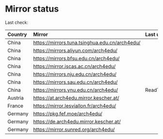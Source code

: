<script src="./time.js"></script>
# Mirror status
Last check: <script type="text/javascript">localize(1693120445.998351);</script>

|Country|Mirror|Last update|
|:------|:-----|:----------|
|China|https://mirrors.tuna.tsinghua.edu.cn/arch4edu/|<script type="text/javascript">localize(1693074500);</script>|
|China|https://mirrors.aliyun.com/arch4edu/|<script type="text/javascript">localize(1693031437);</script>|
|China|https://mirrors.bfsu.edu.cn/arch4edu/|<script type="text/javascript">localize(1693074500);</script>|
|China|https://mirror.iscas.ac.cn/arch4edu/|<script type="text/javascript">localize(1693074500);</script>|
|China|https://mirrors.nju.edu.cn/arch4edu/|<script type="text/javascript">localize(1693074500);</script>|
|China|https://mirrors.sau.edu.cn/arch4edu/|<script type="text/javascript">localize(1693074500);</script>|
|China|https://mirrors.ynu.edu.cn/arch4edu/|ReadTimeout|
|Austria|https://at.arch4edu.mirror.kescher.at/|<script type="text/javascript">localize(1693117725);</script>|
|France|https://mirror.lesviallon.fr/arch4edu/|<script type="text/javascript">localize(1693117725);</script>|
|Germany|https://pkg.fef.moe/arch4edu/|<script type="text/javascript">localize(1693117725);</script>|
|Germany|https://de.arch4edu.mirror.kescher.at/|<script type="text/javascript">localize(1693117725);</script>|
|Germany|https://mirror.sunred.org/arch4edu/|<script type="text/javascript">localize(1693117725);</script>|

<script src="./tablefilter/tablefilter.js"></script>
<script src="./table.js"></script>